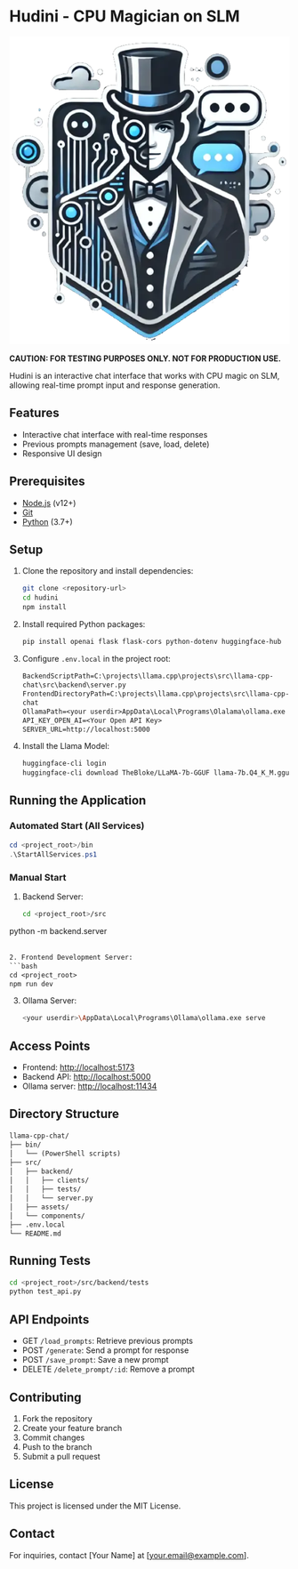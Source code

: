 # Hudini - CPU Magician on SLM

![Hudini Logo](./src/assets/hidini2.webp)

**CAUTION: FOR TESTING PURPOSES ONLY. NOT FOR PRODUCTION USE.**

Hudini is an interactive chat interface that works with CPU magic on SLM, allowing real-time prompt input and response generation.

## Features

- Interactive chat interface with real-time responses
- Previous prompts management (save, load, delete)
- Responsive UI design

## Prerequisites

- [Node.js](https://nodejs.org/) (v12+)
- [Git](https://git-scm.com/)
- [Python](https://www.python.org/) (3.7+)

## Setup

1. Clone the repository and install dependencies:
   ```bash
   git clone <repository-url>
   cd hudini
   npm install
   ```

2. Install required Python packages:
   ```bash
   pip install openai flask flask-cors python-dotenv huggingface-hub
   ```

3. Configure `.env.local` in the project root:
   ```plaintext
   BackendScriptPath=C:\projects\llama.cpp\projects\src\llama-cpp-chat\src\backend\server.py
   FrontendDirectoryPath=C:\projects\llama.cpp\projects\src\llama-cpp-chat
   OllamaPath=<your userdir>AppData\Local\Programs\Olalama\ollama.exe
   API_KEY_OPEN_AI=<Your Open API Key>
   SERVER_URL=http://localhost:5000
   ```

4. Install the Llama Model:
   ```bash
   huggingface-cli login
   huggingface-cli download TheBloke/LLaMA-7b-GGUF llama-7b.Q4_K_M.gguf --local-dir C:/projects/llama-cpp --local-dir-use-symlinks False
   ```

## Running the Application

### Automated Start (All Services)

```powershell
cd <project_root>/bin
.\StartAllServices.ps1
```

### Manual Start

1. Backend Server:
   ```bash
   cd <project_root>/src
  python -m backend.server
   ```

2. Frontend Development Server:
   ```bash
   cd <project_root>
   npm run dev
   ```

3. Ollama Server:
   ```bash
   <your userdir>\AppData\Local\Programs\Ollama\ollama.exe serve
   ```

## Access Points

- Frontend: [http://localhost:5173](http://localhost:5173)
- Backend API: [http://localhost:5000](http://localhost:5000)
- Ollama server: [http://localhost:11434](http://localhost:11434)

## Directory Structure

```
llama-cpp-chat/
├── bin/
│   └── (PowerShell scripts)
├── src/
│   ├── backend/
│   │   ├── clients/
│   │   ├── tests/
│   │   └── server.py
│   ├── assets/
│   └── components/
├── .env.local
└── README.md
```

## Running Tests

```bash
cd <project_root>/src/backend/tests
python test_api.py
```

## API Endpoints

- GET `/load_prompts`: Retrieve previous prompts
- POST `/generate`: Send a prompt for response
- POST `/save_prompt`: Save a new prompt
- DELETE `/delete_prompt/:id`: Remove a prompt

## Contributing

1. Fork the repository
2. Create your feature branch
3. Commit changes
4. Push to the branch
5. Submit a pull request

## License

This project is licensed under the MIT License.

## Contact

For inquiries, contact [Your Name] at [your.email@example.com].


